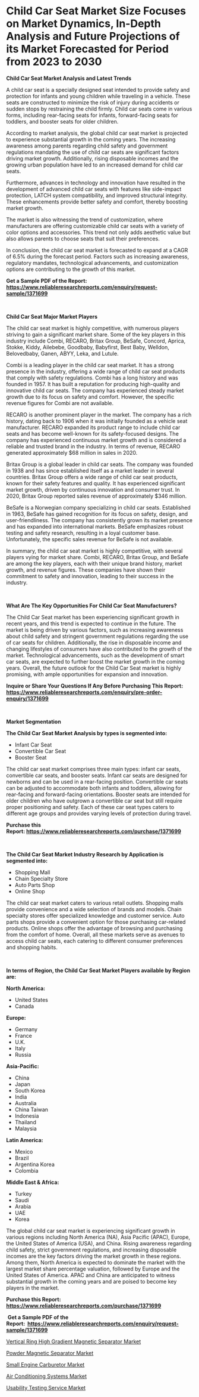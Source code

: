 <p><h1>Child Car Seat Market Size Focuses on Market Dynamics, In-Depth Analysis and Future Projections of its Market Forecasted for Period from 2023 to 2030</h1></p><p><strong>Child Car Seat Market Analysis and Latest Trends</strong></p>
<p><p>A child car seat is a specially designed seat intended to provide safety and protection for infants and young children while traveling in a vehicle. These seats are constructed to minimize the risk of injury during accidents or sudden stops by restraining the child firmly. Child car seats come in various forms, including rear-facing seats for infants, forward-facing seats for toddlers, and booster seats for older children.</p><p>According to market analysis, the global child car seat market is projected to experience substantial growth in the coming years. The increasing awareness among parents regarding child safety and government regulations mandating the use of child car seats are significant factors driving market growth. Additionally, rising disposable incomes and the growing urban population have led to an increased demand for child car seats.</p><p>Furthermore, advances in technology and innovation have resulted in the development of advanced child car seats with features like side-impact protection, LATCH system compatibility, and improved structural integrity. These enhancements provide better safety and comfort, thereby boosting market growth.</p><p>The market is also witnessing the trend of customization, where manufacturers are offering customizable child car seats with a variety of color options and accessories. This trend not only adds aesthetic value but also allows parents to choose seats that suit their preferences.</p><p>In conclusion, the child car seat market is forecasted to expand at a CAGR of 6.5% during the forecast period. Factors such as increasing awareness, regulatory mandates, technological advancements, and customization options are contributing to the growth of this market.</p></p>
<p><strong>Get a Sample PDF of the Report:&nbsp; <a href="https://www.reliableresearchreports.com/enquiry/request-sample/1371699">https://www.reliableresearchreports.com/enquiry/request-sample/1371699</a></strong></p>
<p>&nbsp;</p>
<p><strong>Child Car Seat Major Market Players</strong></p>
<p><p>The child car seat market is highly competitive, with numerous players striving to gain a significant market share. Some of the key players in this industry include Combi, RECARO, Britax Group, BeSafe, Concord, Aprica, Stokke, Kiddy, Ailebebe, Goodbaby, Babyfirst, Best Baby, Welldon, Belovedbaby, Ganen, ABYY, Leka, and Lutule.</p><p>Combi is a leading player in the child car seat market. It has a strong presence in the industry, offering a wide range of child car seat products that comply with safety regulations. Combi has a long history and was founded in 1957. It has built a reputation for producing high-quality and innovative child car seats. The company has experienced steady market growth due to its focus on safety and comfort. However, the specific revenue figures for Combi are not available.</p><p>RECARO is another prominent player in the market. The company has a rich history, dating back to 1906 when it was initially founded as a vehicle seat manufacturer. RECARO expanded its product range to include child car seats and has become well-known for its safety-focused designs. The company has experienced continuous market growth and is considered a reliable and trusted brand in the industry. In terms of revenue, RECARO generated approximately $68 million in sales in 2020.</p><p>Britax Group is a global leader in child car seats. The company was founded in 1938 and has since established itself as a market leader in several countries. Britax Group offers a wide range of child car seat products, known for their safety features and quality. It has experienced significant market growth, driven by continuous innovation and consumer trust. In 2020, Britax Group reported sales revenue of approximately $346 million.</p><p>BeSafe is a Norwegian company specializing in child car seats. Established in 1963, BeSafe has gained recognition for its focus on safety, design, and user-friendliness. The company has consistently grown its market presence and has expanded into international markets. BeSafe emphasizes robust testing and safety research, resulting in a loyal customer base. Unfortunately, the specific sales revenue for BeSafe is not available.</p><p>In summary, the child car seat market is highly competitive, with several players vying for market share. Combi, RECARO, Britax Group, and BeSafe are among the key players, each with their unique brand history, market growth, and revenue figures. These companies have shown their commitment to safety and innovation, leading to their success in the industry.</p></p>
<p>&nbsp;</p>
<p><strong>What Are The Key Opportunities For Child Car Seat Manufacturers?</strong></p>
<p><p>The Child Car Seat market has been experiencing significant growth in recent years, and this trend is expected to continue in the future. The market is being driven by various factors, such as increasing awareness about child safety and stringent government regulations regarding the use of car seats for children. Additionally, the rise in disposable income and changing lifestyles of consumers have also contributed to the growth of the market. Technological advancements, such as the development of smart car seats, are expected to further boost the market growth in the coming years. Overall, the future outlook for the Child Car Seat market is highly promising, with ample opportunities for expansion and innovation.</p></p>
<p><strong>Inquire or Share Your Questions If Any Before Purchasing This Report: <a href="https://www.reliableresearchreports.com/enquiry/pre-order-enquiry/1371699">https://www.reliableresearchreports.com/enquiry/pre-order-enquiry/1371699</a></strong></p>
<p>&nbsp;</p>
<p><strong>Market Segmentation</strong></p>
<p><strong>The Child Car Seat Market Analysis by types is segmented into:</strong></p>
<p><ul><li>Infant Car Seat</li><li>Convertible Car Seat</li><li>Booster Seat</li></ul></p>
<p><p>The child car seat market comprises three main types: infant car seats, convertible car seats, and booster seats. Infant car seats are designed for newborns and can be used in a rear-facing position. Convertible car seats can be adjusted to accommodate both infants and toddlers, allowing for rear-facing and forward-facing orientations. Booster seats are intended for older children who have outgrown a convertible car seat but still require proper positioning and safety. Each of these car seat types caters to different age groups and provides varying levels of protection during travel.</p></p>
<p><strong>Purchase this Report:&nbsp;<a href="https://www.reliableresearchreports.com/purchase/1371699">https://www.reliableresearchreports.com/purchase/1371699</a></strong></p>
<p>&nbsp;</p>
<p><strong>The Child Car Seat Market Industry Research by Application is segmented into:</strong></p>
<p><ul><li>Shopping Mall</li><li>Chain Specialty Store</li><li>Auto Parts Shop</li><li>Online Shop</li></ul></p>
<p><p>The child car seat market caters to various retail outlets. Shopping malls provide convenience and a wide selection of brands and models. Chain specialty stores offer specialized knowledge and customer service. Auto parts shops provide a convenient option for those purchasing car-related products. Online shops offer the advantage of browsing and purchasing from the comfort of home. Overall, all these markets serve as avenues to access child car seats, each catering to different consumer preferences and shopping habits.</p></p>
<p>&nbsp;</p>
<p><strong>In terms of Region, the Child Car Seat Market Players available by Region are:</strong></p>
<p>
    <p> <strong> North America: </strong>
        <ul>
            <li>United States</li>
            <li>Canada</li>
        </ul>
        </p> 
    <p> <strong> Europe: </strong>
        <ul>
            <li>Germany</li>
            <li>France</li>
            <li>U.K.</li>
            <li>Italy</li>
            <li>Russia</li>
        </ul>
        </p> 
    <p> <strong> Asia-Pacific: </strong>
        <ul>
            <li>China</li>
            <li>Japan</li>
            <li>South Korea</li>
            <li>India</li>
            <li>Australia</li>
            <li>China Taiwan</li>
            <li>Indonesia</li>
            <li>Thailand</li>
            <li>Malaysia</li>
        </ul>
        </p> 
    <p> <strong> Latin America: </strong>
        <ul>
            <li>Mexico</li>
            <li>Brazil</li>
            <li>Argentina Korea</li>
            <li>Colombia</li>
        </ul>
        </p> 
    <p> <strong> Middle East & Africa: </strong>
        <ul>
            <li>Turkey</li>
            <li>Saudi</li>
            <li>Arabia</li>
            <li>UAE</li>
            <li>Korea</li>
        </ul>
    </p>
    </p>
<p><p>The global child car seat market is experiencing significant growth in various regions including North America (NA), Asia Pacific (APAC), Europe, the United States of America (USA), and China. Rising awareness regarding child safety, strict government regulations, and increasing disposable incomes are the key factors driving the market growth in these regions. Among them, North America is expected to dominate the market with the largest market share percentage valuation, followed by Europe and the United States of America. APAC and China are anticipated to witness substantial growth in the coming years and are poised to become key players in the market.</p></p>
<p><strong>Purchase this Report: <a href="https://www.reliableresearchreports.com/purchase/1371699">https://www.reliableresearchreports.com/purchase/1371699</a></strong></p>
<p>&nbsp;<strong>Get a Sample PDF of the Report:&nbsp;&nbsp;<a href="https://www.reliableresearchreports.com/enquiry/request-sample/1371699">https://www.reliableresearchreports.com/enquiry/request-sample/1371699</a></strong></p>
<p><strong></strong></p>
<p><p><a href="https://github.com/CliffMedina6/Market-Research-Report-List-1/blob/main/vertical-ring-high-gradient-magnetic-separator-market.md">Vertical Ring High Gradient Magnetic Separator Market</a></p><p><a href="https://github.com/RickHolmes3/Market-Research-Report-List-1/blob/main/powder-magnetic-separator-market.md">Powder Magnetic Separator Market</a></p><p><a href="https://www.linkedin.com/pulse/small-engine-carburetor-market-research-report-provides-lmdpf/">Small Engine Carburetor Market</a></p><p><a href="https://www.linkedin.com/pulse/air-conditioning-systems-market-insights-players-forecast-till-eos2f/">Air Conditioning Systems Market</a></p><p><a href="https://medium.com/@piercehoppe2023/usability-testing-service-market-size-cagr-trends-2024-2030-f94f6904774a">Usability Testing Service Market</a></p></p>